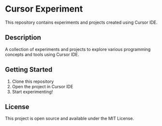 # Cursor Experiment

This repository contains experiments and projects created using Cursor IDE.

## Description

A collection of experiments and projects to explore various programming concepts and tools using Cursor IDE.

## Getting Started

1. Clone this repository
2. Open the project in Cursor IDE
3. Start experimenting!

## License

This project is open source and available under the MIT License. 